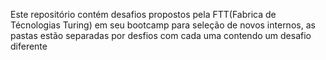 Este repositório contém desafios propostos pela FTT(Fabrica de Técnologias Turing) em seu bootcamp para seleção de novos internos, as pastas estão separadas por desfios com cada uma contendo um desafio diferente
